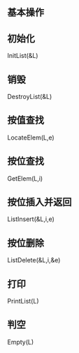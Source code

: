 ## 基本操作
## 初始化 
InitList(&L)
## 销毁
DestroyList(&L)
## 按值查找
LocateElem(L,e)
## 按位查找
GetElem(L,i)
## 按位插入并返回
ListInsert(&L,i,e)
## 按位删除
ListDelete(&L,i,&e)
## 打印
PrintList(L)
## 判空
Empty(L)